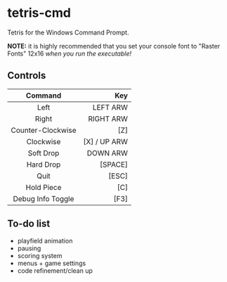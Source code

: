 # tetris-cmd
Tetris for the Windows Command Prompt.

**NOTE:** it is highly recommended that you set your console font to "Raster Fonts" 12x16 *when you run the executable!*

## Controls

|Command           |Key          |
|:----------------:|------------:|
|Left              |LEFT ARW     |
|Right             |RIGHT ARW    |
|Counter-Clockwise |[Z]          |
|Clockwise         |[X] / UP ARW |
|Soft Drop         |DOWN ARW     |
|Hard Drop         |[SPACE]      |
|Quit              |[ESC]        |
|Hold Piece        |[C]          |
|Debug Info Toggle |[F3]         |

## To-do list
  * playfield animation
  * pausing
  * scoring system
  * menus + game settings
  * code refinement/clean up
